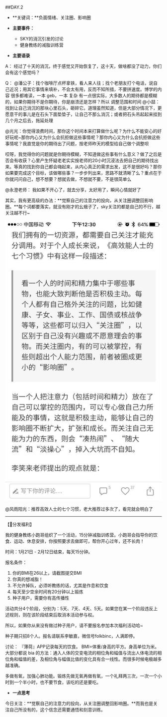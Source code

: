##DAY.2
+ **关键词：**负面情绪、关注圈、影响圈
+ **主要事件：**
    + SKY的消沉引发的讨论
    + 健身教练的减脂训练营
    
+ **主要语录**

A：
经过了十天的消沉，终于感觉又开始恢复了，这十天，做啥都没了动力，你们会有这个感觉吗？

Q：
@潘公子：找个咖啡厅点杯拿铁，看人来人往；找个老朋友打个电话，说自己近况；用其它事情来填补，不会太有用，反而不知所措，不要拼速度。博学的内容 很多都难读，一本 geb，一本 复杂
有一点很实际，大多数人的期待都是模糊的，如果你期待不是你期待，你是崩溃还是怎样？所以 调整范围和时间
@小喆：找到让自己消沉的那块心里石头，砸碎它。道理虽然知道，但是大部分情况下，更愿意干的事儿是在石头下面垫垫子，让自己不那么消沉；或者把石头吊起起来挂到几个月之后去，拖延处理

@光光：你觉得浪费时间，那你这个时间本来打算做什么呢？为什么不能安心的好好玩呢~那你内心又为什么会抗拒做这些事情呢？那你内心又为什么会抗拒做这些事情呢？我直觉是你的期待出了问题，按老师昨天的模型给自己做个调整呗

哎呀，我觉得你的问题就是你期待模糊，不知道做这些事有什么意义？做了之后是否会有收获？心里产生怀疑老老实实按老师的20小时沉浸法去把自己的期待找出来。等真的找到你自己都会嗨起来，从内心真正的需求出发，这不是很好吗？那你如果要完成这个目标，该做哪些事？一步步列出来，思路不就清晰了么？重点在于你就问问自己，想不想要？想就去做，不想就不要，不是很简单么


@永澄老师： 我如果不开心了，就去分享，太好用了，瞬间心情就好了

其实，我有更高级的办法：**觉察自己的注意力的投向，从关注圈调整回影响圈。**每个词都要落实，就没有刚才的幺蛾子了，sky关注的都是自己的不行，越关注越不行~

![](./_image/3679746484d7a58add9dd6f9f9b37b0.jpg)

@风雨阳光：推荐高效人士的七个习惯，老大推荐过多次了，看完就会明白了

- - - - --- 

【分发福利】

我的健身教练小跑哥组织了一个活动，15分钟减脂训练营。小跑哥会指导你的饮食、运动、休息安排，你按照要求去做即可，帮你开心过年，还不长肉！

时间：1月21日 - 2月12日结束，每天15分钟。

报名条件：
1. 你的BMI在26以上，请截图提交BMI
2. 你真的想减脂！
3. 不允许掉队，必须听教练的话，尤其是作息和饮食
4. 每天至少空余时间有20分钟以上锻炼
5. 种子用户，需要你有高传播性

活动共分4个阶段，分别为：5天、7天、4天、5天。如果您在某一个阶段违反上述规则，则在该阶段结束后取消本活动参与权。

所以，如果你从来没有做过种子用户，请不要报名参加本次福利活动哈~

种子期只招8个人。报名请联系李敏嘉，微信号folkbinc，人满即停。

讨论：
『薄荷』APP记录每天的饮食。
BMI=体重/身高的平方。身高单位为米。
大部分都说 bia 的方法：通入人体的交变电流的相位角和幅值与流出人体电流的相位角和幅值的差，及相位角与幅值比值的变化具有合一线性。而很多时候电极越多 越准确。

多做有氧，加强心肺功能。锻炼先做无氧再做有氧，一个礼拜两三次，一次一个小时到一个半小时，也不要节食，该吃的还是要吃。

+ **一点思考**

今日关注：**觉察自己的注意力的投向，从关注圈调整回影响圈。**而我也是关注自己所没有的，这个信念还需要通悟和刻意训练。